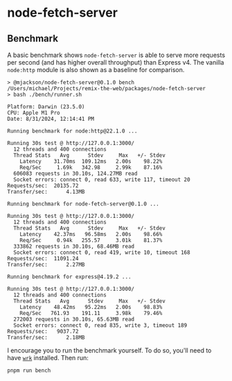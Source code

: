 # node-fetch-server

## Benchmark

A basic benchmark shows `node-fetch-server` is able to serve more requests per second (and has higher overall throughput) than Express v4. The vanilla `node:http` module is also shown as a baseline for comparison.

```
> @mjackson/node-fetch-server@0.1.0 bench /Users/michael/Projects/remix-the-web/packages/node-fetch-server
> bash ./bench/runner.sh

Platform: Darwin (23.5.0)
CPU: Apple M1 Pro
Date: 8/31/2024, 12:14:41 PM

Running benchmark for node:http@22.1.0 ...

Running 30s test @ http://127.0.0.1:3000/
  12 threads and 400 connections
  Thread Stats   Avg      Stdev     Max   +/- Stdev
    Latency    31.70ms  109.12ms   2.00s    98.22%
    Req/Sec     1.69k   342.98     2.99k    87.16%
  606083 requests in 30.10s, 124.27MB read
  Socket errors: connect 0, read 633, write 117, timeout 20
Requests/sec:  20135.72
Transfer/sec:      4.13MB

Running benchmark for node-fetch-server@0.1.0 ...

Running 30s test @ http://127.0.0.1:3000/
  12 threads and 400 connections
  Thread Stats   Avg      Stdev     Max   +/- Stdev
    Latency    42.37ms   96.58ms   2.00s    98.66%
    Req/Sec     0.94k   255.57     3.01k    81.37%
  333862 requests in 30.10s, 68.46MB read
  Socket errors: connect 0, read 419, write 10, timeout 168
Requests/sec:  11091.24
Transfer/sec:      2.27MB

Running benchmark for express@4.19.2 ...

Running 30s test @ http://127.0.0.1:3000/
  12 threads and 400 connections
  Thread Stats   Avg      Stdev     Max   +/- Stdev
    Latency    48.42ms   95.22ms   2.00s    98.83%
    Req/Sec   761.93    191.11     3.98k    79.46%
  272003 requests in 30.10s, 65.63MB read
  Socket errors: connect 0, read 835, write 3, timeout 189
Requests/sec:   9037.72
Transfer/sec:      2.18MB
```

I encourage you to run the benchmark yourself. To do so, you'll need to have [`wrk`](https://github.com/wg/wrk) installed. Then run:

```sh
pnpm run bench
```

